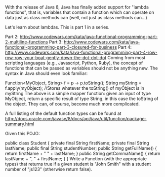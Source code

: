 With the release of Java 8, Java has finally added support for "lambda functions", that is, variables that contain a function which can operate on data just as class methods can (well, not just as class methods can...)

Let's learn about lambdas. This is part 1 in a series.

Part 2: http://www.codewars.com/kata/java-functional-programming-part-2-multiline-functions
Part 3: http://www.codewars.com/kata/java-functional-programming-part-3-closured-for-business
Part 4: http://www.codewars.com/kata/java-functional-programming-part-4-row-row-row-your-boat-gently-down-the-dot-dot-dot
Coming from most scripting languages (e.g., Javascript, Python, Ruby), the concept of functions that can be passed as variables should not be anything new. The syntax in Java should even look familiar:

Function<MyObject, String> f = p -> p.toString();
String myString = f.apply(myObject); //Stores whatever the toString() of myObject is in myString
The above is a simple mapper function: given an input of type MyObject, return a specific result of type String, in this case the toString of the object. They can, of course, become much more complicated.

A full listing of the default function types can be found at http://docs.oracle.com/javase/8/docs/api/java/util/function/package-summary.html

Given this POJO:

public class Student {
  private final String firstName;
  private final String lastName;
  public final String studentNumber;
  public String getFullName() {
    return firstName + " " + lastName;
  }
  public String getCommaName() {
    return lastName + ", " + firstName;
  }
}
Write a Function (with the appropriate types) that returns true if a given student is "John Smith" with a student number of "js123" (otherwise return false).